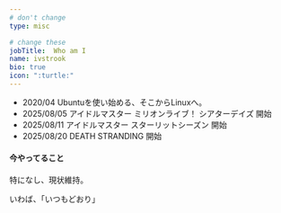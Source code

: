 ```yaml
---
# don't change
type: misc

# change these
jobTitle:  Who am I
name: ivstrook
bio: true
icon: ":turtle:"
---
```

- 2020/04 Ubuntuを使い始める、そこからLinuxへ。
- 2025/08/05 アイドルマスター ミリオンライブ！ シアターデイズ 開始
- 2025/08/11 アイドルマスター スターリットシーズン 開始
- 2025/08/20 DEATH STRANDING 開始
#### 今やってること

特になし、現状維持。

いわば、「いつもどおり」